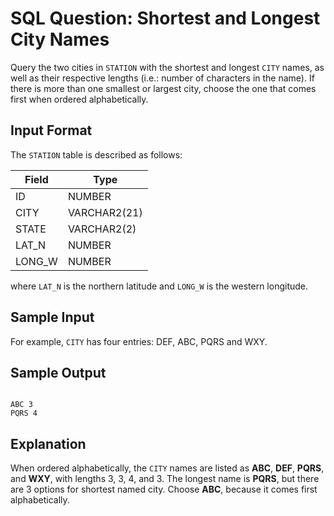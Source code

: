 # SQL Question: Shortest and Longest City Names

Query the two cities in `STATION` with the shortest and longest `CITY` names, as well as their respective lengths (i.e.: number of characters in the name). If there is more than one smallest or largest city, choose the one that comes first when ordered alphabetically.

## Input Format

The `STATION` table is described as follows:

| Field   | Type        |
|---------|-------------|
| ID      | NUMBER      |
| CITY    | VARCHAR2(21)|
| STATE   | VARCHAR2(2) |
| LAT_N   | NUMBER      |
| LONG_W  | NUMBER      |

where `LAT_N` is the northern latitude and `LONG_W` is the western longitude.

## Sample Input

For example, `CITY` has four entries: DEF, ABC, PQRS and WXY.

## Sample Output

```

ABC 3
PQRS 4

```

## Explanation

When ordered alphabetically, the `CITY` names are listed as **ABC**, **DEF**, **PQRS**, and **WXY**, with lengths 3, 3, 4, and 3. The longest name is **PQRS**, but there are 3 options for shortest named city. Choose **ABC**, because it comes first alphabetically.

